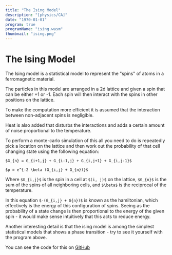 ```yaml
---
title: "The Ising Model"
description: "[physics/CA]"
date: "1970-01-01"
program: true
programName: "ising.wasm"
thumbnail: "ising.png"
---
```


# The Ising Model

The Ising model is a statistical model to
represent the "spins" of atoms in a 
ferromagnetic material.

The particles in this model are arranged in
a 2d lattice and given a spin that can be
either +1 or -1. Each spin will then
interact with the spins in other positions
on the lattice.

To make the computation more efficient it is 
assumed that the interaction between 
non-adjacent spins is negligible.

Heat is also added that disturbs the
interactions and adds a certain amount of
noise proportional to the temperature.

To perform a monte-carlo simulation of this
all you need to do is repeatedly pick a
location on the lattice and then work out
the probability of that cell changing state
using the following equation:

`$G_{n} = G_{i+1,j} + G_{i-1,j} + G_{i,j+1} + G_{i,j-1}$`

`$p = e^{-2 \beta (G_{i,j} + G_{n})}$`

Where `$G_{i,j}$` is the spin in a cell at `$(i, j)$`
on the lattice, `$G_{n}$` is the sum of the spins
of all neighboring cells, and `$\beta$` is the
reciprocal of the temperature.

In this equation `$-(G_{i,j} + G{n})$` is known as the
hamiltonian, which effectively is the energy of
this configuration of spins. Seeing as the
probability of a state change is then proportional
to the energy of the given spin - it would make
sense intuitively that this acts to reduce energy.

Another interesting detail is that the ising model
is among the simplest statistical models that shows
a phase transition - try to see it yourself with the
program above.

You can see the code for this on [GitHub](https://github.com/e74000/Simple-Ising-Model-Simulation/)
